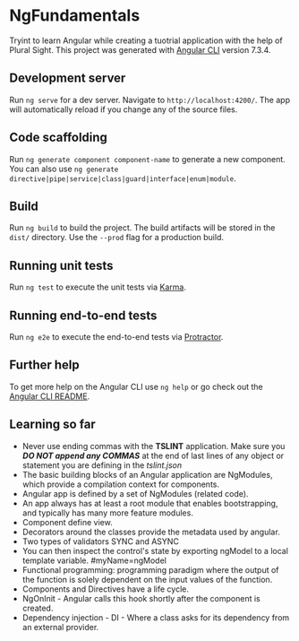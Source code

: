 # NgFundamentals

Tryint to learn Angular while creating a tuotrial application with the help of Plural Sight. This project was generated with [Angular CLI](https://github.com/angular/angular-cli) version 7.3.4.

## Development server

Run `ng serve` for a dev server. Navigate to `http://localhost:4200/`. The app will automatically reload if you change any of the source files.

## Code scaffolding

Run `ng generate component component-name` to generate a new component. You can also use `ng generate directive|pipe|service|class|guard|interface|enum|module`.

## Build

Run `ng build` to build the project. The build artifacts will be stored in the `dist/` directory. Use the `--prod` flag for a production build.

## Running unit tests

Run `ng test` to execute the unit tests via [Karma](https://karma-runner.github.io).

## Running end-to-end tests

Run `ng e2e` to execute the end-to-end tests via [Protractor](http://www.protractortest.org/).

## Further help

To get more help on the Angular CLI use `ng help` or go check out the [Angular CLI README](https://github.com/angular/angular-cli/blob/master/README.md).

## Learning so far

* Never use ending commas with the **TSLINT** application. Make sure you **_DO NOT append any COMMAS_** at the end of last lines of any object or statement you are defining in the _tslint.json_
* The basic building blocks of an Angular application are NgModules, which provide a compilation context for components.
* Angular app is defined by a set of NgModules (related code).
* An app always has at least a root module that enables bootstrapping, and typically has many more feature modules.
* Component define view.
* Decorators around the classes provide the metadata used by angular.
* Two types of validators SYNC and ASYNC
* You can then inspect the control's state by exporting ngModel to a local template variable. #myName=ngModel
* Functional programming: programming paradigm where the output of the function is solely dependent on the input values of the function.
* Components and Directives have a life cycle.
* NgOnInit - Angular calls this hook shortly after the component is created.
* Dependency injection - DI - Where a class asks for its dependency from an external provider.
